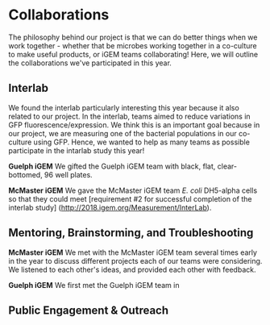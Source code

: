 # Collaborations 

The philosophy behind our project is that we can do better things when we work together - whether that be microbes working together in a co-culture to make useful products, or iGEM teams collaborating! Here, we will outline the collaborations we've participated in this year. 

## Interlab 
We found the interlab particularly interesting this year because it also related to our project. In the interlab, teams aimed to reduce variations in GFP fluorescence/expression. We think this is an important goal because in our project, we are measuring one of the bacterial populations in our co-culture using GFP. Hence, we wanted to help as many teams as possible participate in the intarlab study this year!

**Guelph iGEM** 
We gifted the Guelph iGEM team with black, flat, clear-bottomed, 96 well plates. 

**McMaster iGEM**
We gave the McMaster iGEM team *E. coli* DH5-alpha cells so that they could meet [requirement #2 for successful completion of the interlab study] (http://2018.igem.org/Measurement/InterLab). 

## Mentoring, Brainstorming, and Troubleshooting
**McMaster iGEM**
We met with the McMaster iGEM team several times early in the year to discuss different projects each of our teams were considering. We listened to each other's ideas, and provided each other with feedback. 

**Guelph iGEM** 
We first met the Guelph iGEM team in  

## Public Engagement & Outreach
 
